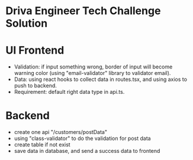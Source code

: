 # Driva Engineer Tech Challenge Solution

# UI Frontend

* Validation: if input something wrong, border of input will become warning color (using "email-validator" library to validator email).
* Data: using react hooks to collect data in routes.tsx, and using axios to push to backend.
* Requirement: default right data type in api.ts. 

# Backend

* create one api "/customers/postData"
* using "class-validator" to do the validation for post data
* create table if not exist 
* save data in database, and send a success data to frontend

